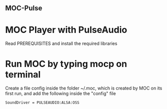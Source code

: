 ## MOC-Pulse

# MOC Player with PulseAudio

Read PREREQUISITES and install the required libraries

# Run MOC by typing mocp on terminal

Create a file config inside the folder ~/.moc, which is created by MOC on its first run, and add the following inside the "config" file

    SoundDriver = PULSEAUDIO:ALSA:OSS
